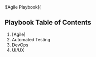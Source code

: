 ![Agile Playbook](
## Playbook Table of Contents

1. [Agile]
2. Automated Testing
3. DevOps
4. UI/UX
